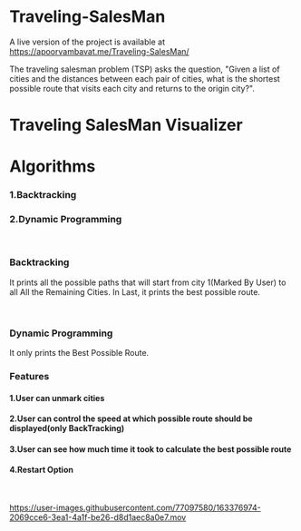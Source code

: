 # Traveling-SalesMan

A live version of the project is available at https://apoorvambavat.me/Traveling-SalesMan/

The traveling salesman problem (TSP) asks the question, "Given a list of cities and the distances between each pair of cities, what is the shortest possible route that visits each city and returns to the origin city?".
# Traveling SalesMan Visualizer 

# Algorithms
### 1.Backtracking
### 2.Dynamic Programming

<br>

### Backtracking
It prints all the possible paths that will start from city 1(Marked By User) to all All the Remaining Cities.
In Last, it prints the best possible route.

<br>

### Dynamic Programming
It only prints the  Best Possible Route.

### Features
#### 1.User can unmark cities
#### 2.User can control the speed at which possible route should be displayed(only BackTracking)
#### 3.User can see how much time it took to calculate the best possible route
#### 4.Restart Option 

<br>

https://user-images.githubusercontent.com/77097580/163376974-2069cce6-3ea1-4a1f-be26-d8d1aec8a0e7.mov

